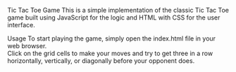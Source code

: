 Tic Tac Toe Game
This is a simple implementation of the classic Tic Tac Toe game built using JavaScript for the logic and HTML with CSS for the user interface.

Usage
To start playing the game, simply open the index.html file in your web browser. 
<br>
Click on the grid cells to make your moves and try to get three in a row horizontally, vertically, or diagonally before your opponent does.
